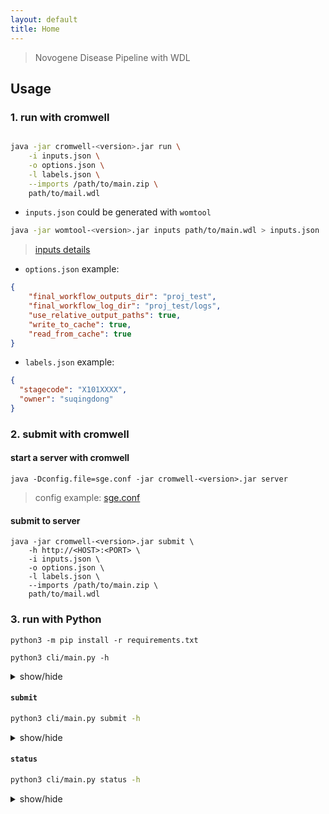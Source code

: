 ```yaml
---
layout: default
title: Home
---
```


> Novogene Disease Pipeline with WDL

## Usage
### 1. run with cromwell
```bash

java -jar cromwell-<version>.jar run \
    -i inputs.json \
    -o options.json \
    -l labels.json \
    --imports /path/to/main.zip \
    path/to/mail.wdl
```

- `inputs.json` could be generated with `womtool`

```bash
java -jar womtool-<version>.jar inputs path/to/main.wdl > inputs.json
```
> [inputs details](./inputs.html)

- `options.json` example:

```json
{
    "final_workflow_outputs_dir": "proj_test",
    "final_workflow_log_dir": "proj_test/logs",
    "use_relative_output_paths": true,
    "write_to_cache": true,
    "read_from_cache": true
}
```

- `labels.json` example:

```json
{
  "stagecode": "X101XXXX",
  "owner": "suqingdong"
}
```

### 2. submit with cromwell
#### start a server with cromwell
```
java -Dconfig.file=sge.conf -jar cromwell-<version>.jar server
```
> config example: [sge.conf](../config/cromwell/sge.conf)

#### submit to server
```
java -jar cromwell-<version>.jar submit \
    -h http://<HOST>:<PORT> \
    -i inputs.json \
    -o options.json \
    -l labels.json \
    --imports /path/to/main.zip \
    path/to/mail.wdl
```

### 3. run with Python
```
python3 -m pip install -r requirements.txt

python3 cli/main.py -h
```
<details>
<summary>show/hide</summary>
<pre>
Usage: main.py [OPTIONS] COMMAND [ARGS]...

  Client for Disease Pipeline

Options:
  -u, --url TEXT  Cromwell server URL, eg. http://HOST:PORT
  -?, -h, --help  Show this message and exit.

Commands:
  abort   Request Cromwell to abort a running workflow by UUID
  logs    Get the logs for a workflow
  status  Get the status for given UUID
  submit  Submit a WDL workflow on Cromwell
  timing  Output the timing html for given UUID
</pre>
</details>


#### `submit`
```bash
python3 cli/main.py submit -h
```
<details>
<summary>show/hide</summary>
<pre>
Usage: main.py submit [OPTIONS]

  Submit a WDL workflow on Cromwell

Options:
  -w, --wdl TEXT           the main wdl
  -i, --inputs TEXT        Workflow inputs file
  -o, --options TEXT       Workflow options file
  -l, --labels TEXT        Workflow labels file
  -v, --type-version TEXT  Workflow type version
  -p, --imports TEXT       A zip file to search for workflow imports
  -?, -h, --help           Show this message and exit.
</pre>
</details>

#### `status`
```bash
python3 cli/main.py status -h
```
<details>
<summary>show/hide</summary>
<pre>
Usage: main.py status [OPTIONS]

  Get the status for given UUID

Options:
  -id, --uuid TEXT  A Cromwell workflow UUID, which is the workflow identifier
                    [required]

  -?, -h, --help    Show this message and exit.
</pre>
</details>